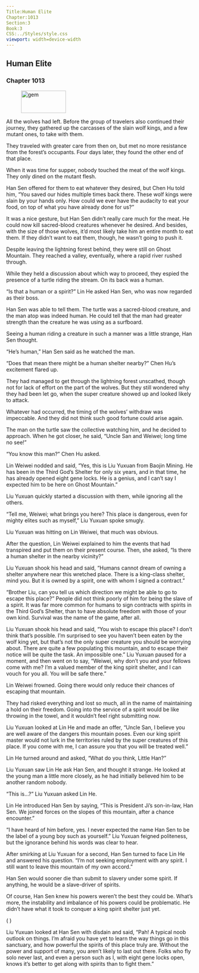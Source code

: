 ```yaml
---
Title:Human Elite 
Chapter:1013 
Section:3 
Book:3 
CSS:../Styles/style.css 
viewport: width=device-width
---
```

  
## Human Elite
### Chapter 1013
  
<figure>
	<img src="../Images/gem.gif" alt="gem" id="gem" width="120" height="60" />
</figure>
  

  
All the wolves had left. Before the group of travelers also continued their journey, they gathered up the carcasses of the slain wolf kings, and a few mutant ones, to take with them.

They traveled with greater care from then on, but met no more resistance from the forest’s occupants. Four days later, they found the other end of that place.

When it was time for supper, nobody touched the meat of the wolf kings. They only dined on the mutant flesh.

Han Sen offered for them to eat whatever they desired, but Chen Hu told him, “You saved our hides multiple times back there. These wolf kings were slain by your hands only. How could we ever have the audacity to eat your food, on top of what you have already done for us?”

It was a nice gesture, but Han Sen didn’t really care much for the meat. He could now kill sacred-blood creatures whenever he desired. And besides, with the size of those wolves, it’d most likely take him an entire month to eat them. If they didn’t want to eat them, though, he wasn’t going to push it.

Despite leaving the lightning forest behind, they were still on Ghost Mountain. They reached a valley, eventually, where a rapid river rushed through.

While they held a discussion about which way to proceed, they espied the presence of a turtle riding the stream. On its back was a human.

“Is that a human or a spirit?” Lin He asked Han Sen, who was now regarded as their boss.

Han Sen was able to tell them. The turtle was a sacred-blood creature, and the man atop was indeed human. He could tell that the man had greater strength than the creature he was using as a surfboard.

Seeing a human riding a creature in such a manner was a little strange, Han Sen thought.

“He’s human,” Han Sen said as he watched the man.

“Does that mean there might be a human shelter nearby?” Chen Hu’s excitement flared up.

They had managed to get through the lightning forest unscathed, though not for lack of effort on the part of the wolves. But they still wondered why they had been let go, when the super creature showed up and looked likely to attack.

Whatever had occurred, the timing of the wolves’ withdraw was impeccable. And they did not think such good fortune could arise again.

The man on the turtle saw the collective watching him, and he decided to approach. When he got closer, he said, “Uncle San and Weiwei; long time no see!”

“You know this man?” Chen Hu asked.

Lin Weiwei nodded and said, “Yes, this is Liu Yuxuan from Baojin Mining. He has been in the Third God’s Shelter for only six years, and in that time, he has already opened eight gene locks. He is a genius, and I can’t say I expected him to be here on Ghost Mountain.”

Liu Yuxuan quickly started a discussion with them, while ignoring all the others.

“Tell me, Weiwei; what brings you here? This place is dangerous, even for mighty elites such as myself,” Liu Yuxuan spoke smugly.

Liu Yuxuan was hitting on Lin Weiwei, that much was obvious.

After the question, Lin Weiwei explained to him the events that had transpired and put them on their present course. Then, she asked, “Is there a human shelter in the nearby vicinity?”

Liu Yuxuan shook his head and said, “Humans cannot dream of owning a shelter anywhere near this wretched place. There is a king-class shelter, mind you. But it is owned by a spirit, one with whom I signed a contract.”

“Brother Liu, can you tell us which direction we might be able to go to escape this place?” People did not think poorly of him for being the slave of a spirit. It was far more common for humans to sign contracts with spirits in the Third God’s Shelter, than to have absolute freedom with those of your own kind. Survival was the name of the game, after all.

Liu Yuxuan shook his head and said, “You wish to escape this place? I don’t think that’s possible. I’m surprised to see you haven’t been eaten by the wolf king yet, but that’s not the only super creature you should be worrying about. There are quite a few populating this mountain, and to escape their notice will be quite the task. An impossible one.” Liu Yuxuan paused for a moment, and then went on to say, “Weiwei, why don’t you and your fellows come with me? I’m a valued member of the king spirit shelter, and I can vouch for you all. You will be safe there.”

Lin Weiwei frowned. Going there would only reduce their chances of escaping that mountain.

They had risked everything and lost so much, all in the name of maintaining a hold on their freedom. Going into the service of a spirit would be like throwing in the towel, and it wouldn’t feel right submitting now.

Liu Yuxuan looked at Lin He and made an offer, “Uncle San, I believe you are well aware of the dangers this mountain poses. Even our king spirit master would not lurk in the territories ruled by the super creatures of this place. If you come with me, I can assure you that you will be treated well.”

Lin He turned around and asked, “What do you think, Little Han?”

Liu Yuxuan saw Lin He ask Han Sen, and thought it strange. He looked at the young man a little more closely, as he had initially believed him to be another random nobody.

“This is…?” Liu Yuxuan asked Lin He.

Lin He introduced Han Sen by saying, “This is President Ji’s son-in-law, Han Sen. We joined forces on the slopes of this mountain, after a chance encounter.”

“I have heard of him before, yes. I never expected the name Han Sen to be the label of a young boy such as yourself.” Liu Yuxuan feigned politeness, but the ignorance behind his words was clear to hear.

After smirking at Liu Yuxuan for a second, Han Sen turned to face Lin He and answered his question. “I’m not seeking employment with any spirit. I still want to leave this mountain of my own accord.”

Han Sen would sooner die than submit to slavery under some spirit. If anything, he would be a slave-driver of spirits.

Of course, Han Sen knew his powers weren’t the best they could be. What’s more, the instability and imbalance of his powers could be problematic. He didn’t have what it took to conquer a king spirit shelter just yet.

( )

Liu Yuxuan looked at Han Sen with disdain and said, “Pah! A typical noob outlook on things. I’m afraid you have yet to learn the way things go in this sanctuary, and how powerful the spirits of this place truly are. Without the power and support of many, you aren’t likely to last out there. Folks who fly solo never last, and even a person such as I, with eight gene locks open, knows it’s better to get along with spirits than to fight them.”